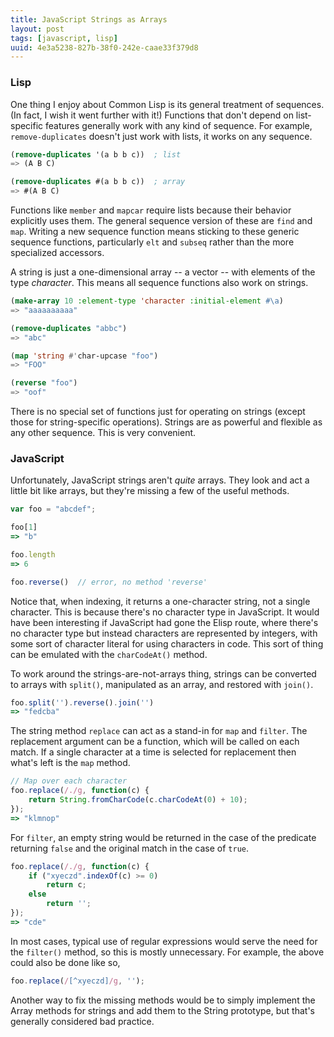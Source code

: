 ```yaml
---
title: JavaScript Strings as Arrays
layout: post
tags: [javascript, lisp]
uuid: 4e3a5238-827b-38f0-242e-caae33f379d8
---
```


### Lisp

One thing I enjoy about Common Lisp is its general treatment of
sequences. (In fact, I wish it went further with it!) Functions that
don't depend on list-specific features generally work with any kind of
sequence. For example, `remove-duplicates` doesn't just work with lists,
it works on any sequence.

~~~cl
(remove-duplicates '(a b b c))  ; list
=> (A B C)

(remove-duplicates #(a b b c))  ; array
=> #(A B C)
~~~

Functions like `member` and `mapcar` require lists because their
behavior explicitly uses them. The general sequence version of these
are `find` and `map`. Writing a new sequence function means sticking
to these generic sequence functions, particularly `elt` and `subseq`
rather than the more specialized accessors.

A string is just a one-dimensional array -- a vector -- with elements
of the type *character*. This means all sequence functions also work
on strings.

~~~cl
(make-array 10 :element-type 'character :initial-element #\a)
=> "aaaaaaaaaa"

(remove-duplicates "abbc")
=> "abc"

(map 'string #'char-upcase "foo")
=> "FOO"

(reverse "foo")
=> "oof"
~~~

There is no special set of functions just for operating on strings
(except those for string-specific operations). Strings are as powerful
and flexible as any other sequence. This is very convenient.

### JavaScript

Unfortunately, JavaScript strings aren't *quite* arrays. They look and
act a little bit like arrays, but they're missing a few of the useful
methods.

~~~javascript
var foo = "abcdef";

foo[1]
=> "b"

foo.length
=> 6

foo.reverse()  // error, no method 'reverse'
~~~

Notice that, when indexing, it returns a one-character string, not a
single character. This is because there's no character type in
JavaScript. It would have been interesting if JavaScript had gone the
Elisp route, where there's no character type but instead characters
are represented by integers, with some sort of character literal for
using characters in code. This sort of thing can be emulated with the
`charCodeAt()` method.

To work around the strings-are-not-arrays thing, strings can be
converted to arrays with `split()`, manipulated as an array, and
restored with `join()`.

~~~javascript
foo.split('').reverse().join('')
=> "fedcba"
~~~

The string method `replace` can act as a stand-in for `map` and
`filter`. The replacement argument can be a function, which will be
called on each match. If a single character at a time is selected for
replacement then what's left is the `map` method.

~~~javascript
// Map over each character
foo.replace(/./g, function(c) {
    return String.fromCharCode(c.charCodeAt(0) + 10);
});
=> "klmnop"
~~~

For `filter`, an empty string would be returned in the case of the
predicate returning `false` and the original match in the case of
`true`.

~~~javascript
foo.replace(/./g, function(c) {
    if ("xyeczd".indexOf(c) >= 0)
        return c;
    else
        return '';
});
=> "cde"
~~~

In most cases, typical use of regular expressions would serve the need
for the `filter()` method, so this is mostly unnecessary. For example,
the above could also be done like so,

~~~javascript
foo.replace(/[^xyeczd]/g, '');
~~~

Another way to fix the missing methods would be to simply implement
the Array methods for strings and add them to the String prototype,
but that's generally considered bad practice.
